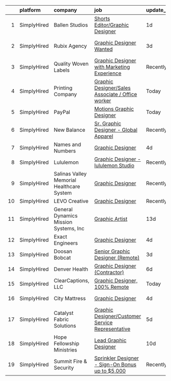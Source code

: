 

|    | platform    | company                                   | job                                                                                                                                                           | update_time   | location                     |
|---:|:------------|:------------------------------------------|:--------------------------------------------------------------------------------------------------------------------------------------------------------------|:--------------|:-----------------------------|
|  1 | SimplyHired | Ballen Studios                            | [Shorts Editor/Graphic Designer](https://www.simplyhired.com/job/-mPc1GoI8WrQijYlaSNmb490MV7rUc2Ph6SNgiBf0BvRsgnDhCdecw?q=graphic+designer)                   | 1d            | Remote                       |
|  2 | SimplyHired | Rubix Agency                              | [Graphic Designer Wanted](https://www.simplyhired.com/job/WPfpiCOza-_TaOc40gYFO9s1AcxH9T4cDu59ZUFj8uYblfqmDsHZRQ?q=graphic+designer)                          | 3d            | South Barre, MA +2 locations |
|  3 | SimplyHired | Quality Woven Labels                      | [Graphic Designer with Marketing Experience](https://www.simplyhired.com/job/XP42zUrO9lorcpLWwxbhtwemV4zX-WiAMBawerlqzbJZMjaunwBVVw?q=graphic+designer)       | Recently      | Woodstock, NY                |
|  4 | SimplyHired | Printing Company                          | [Graphic Designer/Sales Associate / Office worker](https://www.simplyhired.com/job/0pPt6CX34rWXvtTXckNjtnta_Fh1JS0Te5j_czZaF4WeCi69-5_hsw?q=graphic+designer) | Today         | Jacksonville, NC             |
|  5 | SimplyHired | PayPal                                    | [Motions Graphic Designer](https://www.simplyhired.com/job/lWTzk2nfbisM2pZW_h3czNmGxzwWDwiWpOdlLRKtz_i08vI9GUe_nQ?q=graphic+designer)                         | Today         | Maryland +1 location         |
|  6 | SimplyHired | New Balance                               | [Sr. Graphic Designer - Global Apparel](https://www.simplyhired.com/job/xxYVVHbrKGThj7MLV-erMF0r0lsQdW4UAiFuVo1CAJUmNRxIUsHQRQ?q=graphic+designer)            | Recently      | Brighton, MA                 |
|  7 | SimplyHired | Names and Numbers                         | [Graphic Designer](https://www.simplyhired.com/job/3vFeqFhxj2SHznl_5FneE-pv-TLXm5tqPrdXItmcufDwf_5H_ZZfuQ?q=graphic+designer)                                 | 4d            | Pittsburg, KS                |
|  8 | SimplyHired | Lululemon                                 | [Graphic Designer - lululemon Studio](https://www.simplyhired.com/job/QDdfRHQk7NB_eWzrljh_CpiepmhalH6J8nyLgMbAH_xZXknAOLCCwA?q=graphic+designer)              | Recently      | Los Angeles, CA              |
|  9 | SimplyHired | Salinas Valley Memorial Healthcare System | [Graphic Designer](https://www.simplyhired.com/job/SPeJpTsjPBlmMZz4MuQ68sVwNhSnBGB4uhlDH_AhqcigjnjdR2efXA?q=graphic+designer)                                 | Recently      | Salinas, CA                  |
| 10 | SimplyHired | LEVO Creative                             | [Graphic Designer](https://www.simplyhired.com/job/PpF9ibBGVuyENoL95snikYY7T7DSWriicUd0YwdG3oKdiqIDjf-oaA?q=graphic+designer)                                 | Recently      | Remote                       |
| 11 | SimplyHired | General Dynamics Mission Systems, Inc     | [Graphic Artist](https://www.simplyhired.com/job/fr2riOg69pG0OqgyNbqUtBrJWzBzueVEZJHG8lGxC-J_KVZzQ6_HIg?q=graphic+designer)                                   | 13d           | Fairfax, VA                  |
| 12 | SimplyHired | Exact Engineers                           | [Graphic Designer](https://www.simplyhired.com/job/-pU-T3Uth8gw_UKLucv3dAdSy6hEtYwp70ljToL6SzAQcEaBZw9Qjg?q=graphic+designer)                                 | 4d            | Remote                       |
| 13 | SimplyHired | Doosan Bobcat                             | [Senior Graphic Designer (Remote)](https://www.simplyhired.com/job/GBMsIdFx_AYBBL-r09Rq-Q2g6YVPNq1bHnUE3gj-pyx0CwnFqX8ByQ?q=graphic+designer)                 | 3d            | Akiachak, AK                 |
| 14 | SimplyHired | Denver Health                             | [Graphic Designer (Contractor)](https://www.simplyhired.com/job/q4sEX3rVroGvH1FSweHhiVpAaXafBWO2Yljmd7sPIdirtWuyzLHj5A?q=graphic+designer)                    | 6d            | Denver, CO                   |
| 15 | SimplyHired | ClearCaptions, LLC                        | [Graphic Designer, 100% Remote](https://www.simplyhired.com/job/WGfUSB8QYF2PHXH1RfopX9_Py9PLpv76N9ymn5cKbMMkVriH8bD3Kg?q=graphic+designer)                    | Today         | Remote                       |
| 16 | SimplyHired | City Mattress                             | [Graphic Designer](https://www.simplyhired.com/job/LKfJ0I7CMKMfXnVvrLtUpfVnZDp6UgzXhLYuHlgwoUZhFmiIs9fyfw?q=graphic+designer)                                 | 4d            | Bonita Springs, FL           |
| 17 | SimplyHired | Catalyst Fabric Solutions                 | [Graphic Designer/Customer Service Representative](https://www.simplyhired.com/job/gZk_IcgO_ldYlPVci6kbbxDPyZ97q0bOz0vvaFxdhpon73OYN47xyA?q=graphic+designer) | 5d            | Marianna, FL                 |
| 18 | SimplyHired | Hope Fellowship Ministries                | [Lead Graphic Designer](https://www.simplyhired.com/job/M4BeDe16WfqoIqHAq5wgMN0Ai4cV98Pq9JURMpmL7m666SRgkkrSLA?q=graphic+designer)                            | 10d           | Frisco, TX                   |
| 19 | SimplyHired | Summit Fire & Security                    | [Sprinkler Designer - Sign-On Bonus up to $5,000](https://www.simplyhired.com/job/yOsOTKQCSngOdSrMzmElktpvMkno7X_DmsHM6-7-Z3RJpXD2hW75ig?q=graphic+designer)  | Recently      | Portsmouth, VA               |
